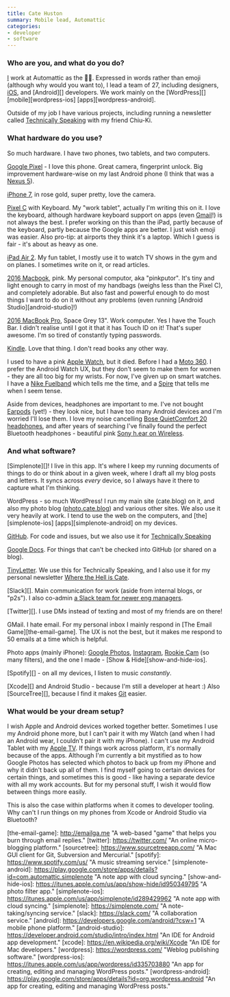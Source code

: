 ```yaml
---
title: Cate Huston
summary: Mobile lead, Automattic
categories:
- developer
- software
---
```


### Who are you, and what do you do?

[I](http://cate.blog/ "Cate's website.") work at Automattic as the 📱👑. Expressed in words rather than emoji (although why would you want to), I lead a team of 27, including designers, [iOS][], and [Android][] developers. We work mainly on the [WordPress][] [mobile][wordpress-ios] [apps][wordpress-android].

Outside of my job I have various projects, including running a newsletter called [Technically Speaking](http://techspeak.email/ "Cate and Chiu-Ki's newsletter.") with my friend Chiu-Ki.

### What hardware do you use?

So much hardware. I have two phones, two tablets, and two computers. 

[Google Pixel][pixel] - I love this phone. Great camera, fingerprint unlock. Big improvement hardware-wise on my last Android phone (I think that was a [Nexus 5][nexus-5]).

[iPhone 7][iphone-7], in rose gold, super pretty, love the camera. 

[Pixel C][pixel-c] with Keyboard. My "work tablet", actually I'm writing this on it. I love the keyboard, although hardware keyboard support on apps (even [Gmail][]!) is not always the best. I prefer working on this than the iPad, partly because of the keyboard, partly because the Google apps are better. I just wish emoji was easier. Also pro-tip: at airports they think it's a laptop. Which I guess is fair - it's about as heavy as one.

[iPad Air 2][ipad-air-2]. My fun tablet, I mostly use it to watch TV shows in the gym and on planes. I sometimes write on it, or read articles.

[2016 Macbook][macbook.2], pink. My personal computor, aka "pinkputor". It's tiny and light enough to carry in most of my handbags (weighs less than the Pixel C), and completely adorable. But also fast and powerful enough to do most things I want to do on it without any problems (even running [Android Studio][android-studio]!)

[2016 MacBook Pro][macbook-pro], Space Grey 13". Work computer. Yes I have the Touch Bar. I didn't realise until I got it that it has Touch ID on it! That's super awesome. I'm so tired of constantly typing passwords.

[Kindle][]. Love that thing. I don't read books any other way.

I used to have a pink [Apple Watch][apple-watch], but it died. Before I had a [Moto 360][moto-360]. I prefer the Android Watch UX, but they don't seem to make them for women - they are all too big for my wrists. For now, I've given up on smart watches. I have a [Nike Fuelband][fuelband] which tells me the time, and a [Spire][] that tells me when I seem tense.

Aside from devices, headphones are important to me. I've not bought [Earpods][] (yet!) - they look nice, but I have too many Android devices and I'm worried I'll lose them. I love my noise cancelling [Bose QuietComfort 20 headphones][quietcomfort-20], and after years of searching I've finally found the perfect Bluetooth headphones - beautiful pink [Sony h.ear on Wireless][mdr-100abn].

### And what software?

[Simplenote][]! I live in this app. It's where I keep my running documents of things to do or think about in a given week, where I draft all my blog posts and letters. It syncs across _every_ device, so I always have it there to capture what I'm thinking.

WordPress - so much WordPress! I run my main site (cate.blog) on it, and also my photo blog ([photo.cate.blog](https://photo.cate.blog "Cate's photo website.")) and various other sites. We also use it very heavily at work. I tend to use the web on the computers, and [the][simplenote-ios] [apps][simplenote-android] on my devices.

[GitHub][]. For code and issues, but we also use it for [Technically Speaking](https://github.com/catehstn/technically-speaking "The Technically Speaking newsletter's repo.")

[Google Docs][google-docs]. For things that can't be checked into GitHub (or shared on a blog).

[TinyLetter][]. We use this for Technically Speaking, and I also use it for my personal newsletter [Where the Hell is Cate](https://tinyletter.com/catehstn "Cate's travel newsletter."). 

[Slack][]. Main communication for work (aside from internal blogs, or "p2s"). I also co-admin [a Slack team for newer eng managers](https://engmanagers.github.io/ "The landing page for the Engineering Managers Slack group.").

[Twitter][]. I use DMs instead of texting and most of my friends are on there!

GMail. I hate email. For my personal inbox I mainly respond in [The Email Game][the-email-game]. The UX is not the best, but it makes me respond to 50 emails at a time which is helpful.

Photo apps (mainly iPhone): [Google Photos][google-photos], [Instagram][], [Rookie Cam][rookie-cam-ios] (so many filters), and the one I made - [Show & Hide][show-and-hide-ios].

[Spotify][] - on all my devices, I listen to music _constantly_.

[Xcode][] and Android Studio - because I'm still a developer at heart :) Also [SourceTree][], because I find it makes [Git][] easier.

### What would be your dream setup?

I wish Apple and Android devices worked together better. Sometimes I use my Android phone more, but I can't pair it with my Watch (and when I had an Android wear, I couldn't pair it with my iPhone). I can't use my Android Tablet with my [Apple TV][apple-tv]. If things work across platform, it's normally because of the apps. Although I'm currently a bit mystified as to how Google Photos has selected which photos to back up from my iPhone and why it didn't back up all of them. I find myself going to certain devices for certain things, and sometimes this is good - like having a separate device with all my work accounts. But for my personal stuff, I wish it would flow between things more easily.

This is also the case within platforms when it comes to developer tooling. Why can't I run things on my phones from Xcode or Android Studio via Bluetooth?

[ipad-air-2]: https://www.apple.com/ipad-air-2/ "A tablet device."
[iphone-7]: https://en.wikipedia.org/wiki/IPhone_7 "A 4.7 inch iOS smartphone."
[nexus-5]: http://www.google.com/nexus/5/ "An Android smartphone."
[spire]: https://en.wikipedia.org/wiki/Spire_(activity_tracker) "A wearable activity and stress tracker."
[apple-watch]: https://www.apple.com/watch/ "A smartwatch."
[apple-tv]: https://www.apple.com/appletv/ "A device for viewing media on a TV."
[fuelband]: https://en.wikipedia.org/wiki/Nike%2B_FuelBand "A fitness wristband."
[macbook-pro]: https://www.apple.com/macbook-pro/ "A laptop."
[moto-360]: https://en.wikipedia.org/wiki/Moto_360_(1st_generation) "An Android-based smartwatch."
[mdr-100abn]: https://www.sony.com/electronics/headband-headphones/mdr-100abn "Wireless over-the-ear headphones."
[macbook.2]: https://en.wikipedia.org/wiki/MacBook_(2015_version) "A very thin 12 inch laptop."
[quietcomfort-20]: http://www.bose.com/controller?url=/shop_online/headphones/noise_cancelling_headphones/quietcomfort_20/index.jsp "Noise-cancelling in-ear headphones."
[earpods]: https://en.wikipedia.org/wiki/Apple_earbuds "The white headphones included with iPhones."
[kindle]: https://www.amazon.com/Kindle-Ereader-ebook-reader/dp/B007HCCNJU "A digital book reader."
[pixel-c]: https://en.wikipedia.org/wiki/Pixel_C "A 10.2 inch Android tablet."
[pixel]: https://store.google.com/product/pixel_phone "A 5 inch Android smartphone."
[rookie-cam-ios]: https://itunes.apple.com/gb/app/rookie-cam-photo-editor-filter/id799406905 "A filter-rich photo editing app."
[instagram]: https://www.instagram.com/ "A photo sharing service."
[ios]: https://www.apple.com/ios/ios-10/ "A mobile operating system."
[google-photos]: https://photos.google.com/ "A photo sharing service."
[gmail]: https://mail.google.com/mail/ "Web-based email."
[google-docs]: https://en.wikipedia.org/wiki/Google_Docs "A web-based office suite."
[github]: https://github.com/ "A Git code repository service."
[git]: https://git-scm.com/ "A version control system."
[tinyletter]: https://tinyletter.com/ "An email newsletter service."
[the-email-game]: http://emailga.me "A web-based "game" that helps you burn through email replies."
[twitter]: https://twitter.com/ "An online micro-blogging platform."
[sourcetree]: https://www.sourcetreeapp.com/ "A Mac GUI client for Git, Subversion and Mercurial."
[spotify]: https://www.spotify.com/us/ "A music streaming service."
[simplenote-android]: https://play.google.com/store/apps/details?id=com.automattic.simplenote "A note app with cloud syncing."
[show-and-hide-ios]: https://itunes.apple.com/us/app/show-hide/id950349795 "A photo filter app."
[simplenote-ios]: https://itunes.apple.com/us/app/simplenote/id289429962 "A note app with cloud syncing."
[simplenote]: https://simplenote.com/ "A note-taking/syncing service."
[slack]: https://slack.com/ "A collaboration service."
[android]: https://developers.google.com/android/?csw=1 "A mobile phone platform."
[android-studio]: https://developer.android.com/studio/intro/index.html "An IDE for Android app development."
[xcode]: https://en.wikipedia.org/wiki/Xcode "An IDE for Mac developers."
[wordpress]: https://wordpress.com/ "Weblog publishing software."
[wordpress-ios]: https://itunes.apple.com/us/app/wordpress/id335703880 "An app for creating, editing and managing WordPress posts."
[wordpress-android]: https://play.google.com/store/apps/details?id=org.wordpress.android "An app for creating, editing and managing WordPress posts."
